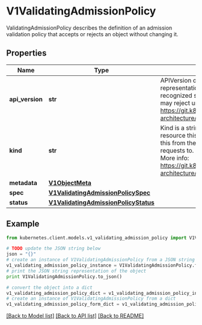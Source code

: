 # V1ValidatingAdmissionPolicy

ValidatingAdmissionPolicy describes the definition of an admission validation policy that accepts or rejects an object without changing it.

## Properties

Name | Type | Description | Notes
------------ | ------------- | ------------- | -------------
**api_version** | **str** | APIVersion defines the versioned schema of this representation of an object. Servers should convert recognized schemas to the latest internal value, and may reject unrecognized values. More info: https://git.k8s.io/community/contributors/devel/sig-architecture/api-conventions.md#resources | [optional] 
**kind** | **str** | Kind is a string value representing the REST resource this object represents. Servers may infer this from the endpoint the kubernetes.client submits requests to. Cannot be updated. In CamelCase. More info: https://git.k8s.io/community/contributors/devel/sig-architecture/api-conventions.md#types-kinds | [optional] 
**metadata** | [**V1ObjectMeta**](V1ObjectMeta.md) |  | [optional] 
**spec** | [**V1ValidatingAdmissionPolicySpec**](V1ValidatingAdmissionPolicySpec.md) |  | [optional] 
**status** | [**V1ValidatingAdmissionPolicyStatus**](V1ValidatingAdmissionPolicyStatus.md) |  | [optional] 

## Example

```python
from kubernetes.client.models.v1_validating_admission_policy import V1ValidatingAdmissionPolicy

# TODO update the JSON string below
json = "{}"
# create an instance of V1ValidatingAdmissionPolicy from a JSON string
v1_validating_admission_policy_instance = V1ValidatingAdmissionPolicy.from_json(json)
# print the JSON string representation of the object
print V1ValidatingAdmissionPolicy.to_json()

# convert the object into a dict
v1_validating_admission_policy_dict = v1_validating_admission_policy_instance.to_dict()
# create an instance of V1ValidatingAdmissionPolicy from a dict
v1_validating_admission_policy_form_dict = v1_validating_admission_policy.from_dict(v1_validating_admission_policy_dict)
```
[[Back to Model list]](../README.md#documentation-for-models) [[Back to API list]](../README.md#documentation-for-api-endpoints) [[Back to README]](../README.md)


